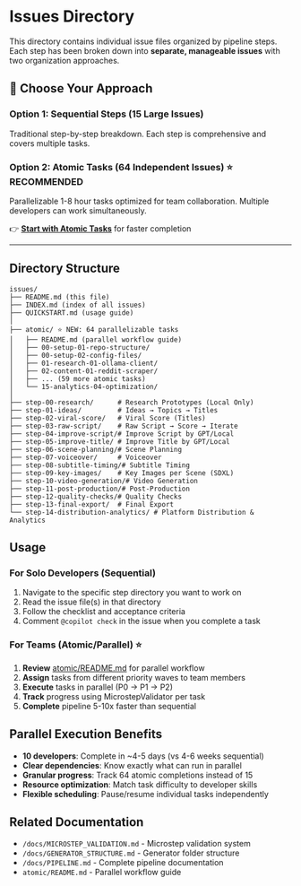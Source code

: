 # Issues Directory

This directory contains individual issue files organized by pipeline steps. Each step has been broken down into **separate, manageable issues** with two organization approaches.

## 🎯 Choose Your Approach

### Option 1: Sequential Steps (15 Large Issues)
Traditional step-by-step breakdown. Each step is comprehensive and covers multiple tasks.

### Option 2: **Atomic Tasks (64 Independent Issues) ⭐ RECOMMENDED**
Parallelizable 1-8 hour tasks optimized for team collaboration. Multiple developers can work simultaneously.

👉 **[Start with Atomic Tasks](atomic/README.md)** for faster completion

---

## Directory Structure

```
issues/
├── README.md (this file)
├── INDEX.md (index of all issues)
├── QUICKSTART.md (usage guide)
│
├── atomic/ ⭐ NEW: 64 parallelizable tasks
│   ├── README.md (parallel workflow guide)
│   ├── 00-setup-01-repo-structure/
│   ├── 00-setup-02-config-files/
│   ├── 01-research-01-ollama-client/
│   ├── 02-content-01-reddit-scraper/
│   ├── ... (59 more atomic tasks)
│   └── 15-analytics-04-optimization/
│
├── step-00-research/      # Research Prototypes (Local Only)
├── step-01-ideas/         # Ideas → Topics → Titles
├── step-02-viral-score/   # Viral Score (Titles)
├── step-03-raw-script/    # Raw Script → Score → Iterate
├── step-04-improve-script/# Improve Script by GPT/Local
├── step-05-improve-title/ # Improve Title by GPT/Local
├── step-06-scene-planning/# Scene Planning
├── step-07-voiceover/     # Voiceover
├── step-08-subtitle-timing/# Subtitle Timing
├── step-09-key-images/    # Key Images per Scene (SDXL)
├── step-10-video-generation/# Video Generation
├── step-11-post-production/# Post-Production
├── step-12-quality-checks/# Quality Checks
├── step-13-final-export/  # Final Export
└── step-14-distribution-analytics/ # Platform Distribution & Analytics
```

## Usage

### For Solo Developers (Sequential)
1. Navigate to the specific step directory you want to work on
2. Read the issue file(s) in that directory
3. Follow the checklist and acceptance criteria
4. Comment `@copilot check` in the issue when you complete a task

### For Teams (Atomic/Parallel) ⭐
1. **Review** [atomic/README.md](atomic/README.md) for parallel workflow
2. **Assign** tasks from different priority waves to team members
3. **Execute** tasks in parallel (P0 → P1 → P2)
4. **Track** progress using MicrostepValidator per task
5. **Complete** pipeline 5-10x faster than sequential

## Parallel Execution Benefits

- **10 developers**: Complete in ~4-5 days (vs 4-6 weeks sequential)
- **Clear dependencies**: Know exactly what can run in parallel
- **Granular progress**: Track 64 atomic completions instead of 15
- **Resource optimization**: Match task difficulty to developer skills
- **Flexible scheduling**: Pause/resume individual tasks independently

## Related Documentation

- `/docs/MICROSTEP_VALIDATION.md` - Microstep validation system
- `/docs/GENERATOR_STRUCTURE.md` - Generator folder structure
- `/docs/PIPELINE.md` - Complete pipeline documentation
- `atomic/README.md` - Parallel workflow guide
